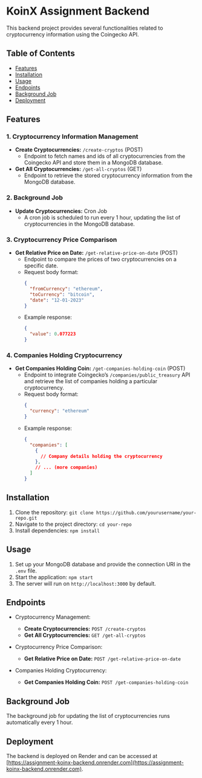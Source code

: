 # KoinX Assignment Backend

This backend project provides several functionalities related to cryptocurrency information using the Coingecko API.

## Table of Contents
- [Features](#features)
- [Installation](#installation)
- [Usage](#usage)
- [Endpoints](#endpoints)
- [Background Job](#background-job)
- [Deployment](#deployment)

## Features

### 1. Cryptocurrency Information Management
- **Create Cryptocurrencies:** `/create-cryptos` (POST)
  - Endpoint to fetch names and ids of all cryptocurrencies from the Coingecko API and store them in a MongoDB database.
- **Get All Cryptocurrencies:** `/get-all-cryptos` (GET)
  - Endpoint to retrieve the stored cryptocurrency information from the MongoDB database.

### 2. Background Job
- **Update Cryptocurrencies:** Cron Job
  - A cron job is scheduled to run every 1 hour, updating the list of cryptocurrencies in the MongoDB database.

### 3. Cryptocurrency Price Comparison
- **Get Relative Price on Date:** `/get-relative-price-on-date` (POST)
  - Endpoint to compare the prices of two cryptocurrencies on a specific date.
  - Request body format:
    ```json
    {
      "fromCurrency": "ethereum",
      "toCurrency": "bitcoin",
      "date": "12-01-2023"
    }
    ```
  - Example response:
    ```json
    {
      "value": 0.077223
    }
    ```

### 4. Companies Holding Cryptocurrency
- **Get Companies Holding Coin:** `/get-companies-holding-coin` (POST)
  - Endpoint to integrate Coingecko’s `/companies/public_treasury` API and retrieve the list of companies holding a particular cryptocurrency.
  - Request body format:
    ```json
    {
      "currency": "ethereum"
    }
    ```
  - Example response:
    ```json
    {
      "companies": [
        {
          // Company details holding the cryptocurrency
        },
        // ... (more companies)
      ]
    }
    ```

## Installation

1. Clone the repository: `git clone https://github.com/yourusername/your-repo.git`
2. Navigate to the project directory: `cd your-repo`
3. Install dependencies: `npm install`

## Usage

1. Set up your MongoDB database and provide the connection URI in the `.env` file.
2. Start the application: `npm start`
3. The server will run on `http://localhost:3000` by default.

## Endpoints

- Cryptocurrency Management:
  - **Create Cryptocurrencies:** `POST /create-cryptos`
  - **Get All Cryptocurrencies:** `GET /get-all-cryptos`

- Cryptocurrency Price Comparison:
  - **Get Relative Price on Date:** `POST /get-relative-price-on-date`

- Companies Holding Cryptocurrency:
  - **Get Companies Holding Coin:** `POST /get-companies-holding-coin`

## Background Job

The background job for updating the list of cryptocurrencies runs automatically every 1 hour.

## Deployment

The backend is deployed on Render and can be accessed at [https://assignment-koinx-backend.onrender.com](https://assignment-koinx-backend.onrender.com).
